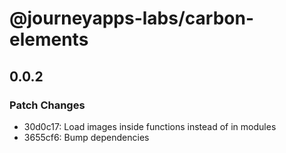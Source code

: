 # @journeyapps-labs/carbon-elements

## 0.0.2

### Patch Changes

- 30d0c17: Load images inside functions instead of in modules
- 3655cf6: Bump dependencies
